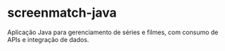 # screenmatch-java
Aplicação Java para gerenciamento de séries e filmes, com consumo de APIs e integração de dados.

